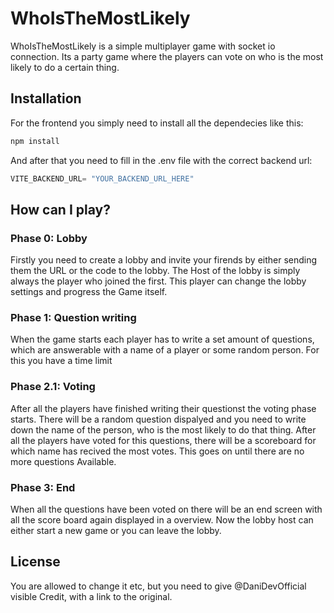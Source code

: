 # WhoIsTheMostLikely

WhoIsTheMostLikely is a simple multiplayer game with socket io connection. Its a party game where the players can vote on who is the most likely to do a certain thing.

## Installation

For the frontend you simply need to install all the dependecies like this: 

```bash
npm install
```
And after that you need to fill in the .env file with the correct backend url:

```js
VITE_BACKEND_URL= "YOUR_BACKEND_URL_HERE"
```

## How can I play?

### Phase 0: Lobby

Firstly you need to create a lobby and invite your firends by either sending them the URL or the code to the lobby. The Host of the lobby is simply always the player who joined the first. This player can change the lobby settings and progress the Game itself. 

### Phase 1: Question writing

When the game starts each player has to write a set amount of questions, which are answerable with a name of a player or some random person. For this you have a time limit

### Phase 2.1: Voting

After all the players have finished writing their questionst the voting phase starts. There will be a random question dispalyed and you need to write down the name of the person, who is the most likely to do that thing. After all the players have voted for this questions, there will be a scoreboard for which name has recived the most votes. This goes on until there are no more questions Available.

### Phase 3: End

When all the questions have been voted on there will be an end screen with all the score board again displayed in a overview. Now the lobby host can either start a new game or you can leave the lobby.


## License

You are allowed to change it etc, but you need to give @DaniDevOfficial visible Credit, with a link to the original. 
